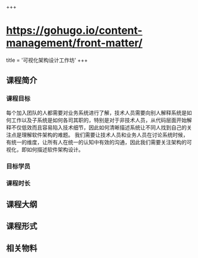 +++
# https://gohugo.io/content-management/front-matter/
title = '可视化架构设计工作坊'
+++

<!--
https://www.cnblogs.com/lex-wu/p/13305380.html
-->

## 课程简介

### 课程目标

每个加入团队的人都需要对业务系统进行了解，技术人员需要向别人解释系统是如何工作以及子系统是如何各司其职的，特别是对于非技术人员，从代码层面开始解释不仅低效而且容易陷入技术细节，因此如何清晰描述系统让不同人找到自己的关注点是理解软件架构的难题。
我们需要让技术人员和业务人员在讨论系统时候，有统一的维度，让所有人在统一的认知中有效的沟通，因此我们需要关注架构的可视化，即如何描述软件架构设计。

### 目标学员

### 课程时长

## 课程大纲

## 课程形式

## 相关物料
